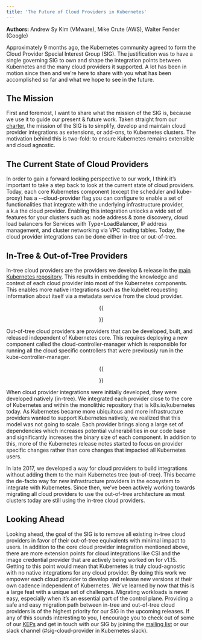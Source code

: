 ```yaml
---
title: 'The Future of Cloud Providers in Kubernetes'
---
```


**Authors:** Andrew Sy Kim (VMware), Mike Crute (AWS), Walter Fender (Google)

Approximately 9 months ago, the Kubernetes community agreed to form the Cloud Provider Special Interest Group (SIG). The justification was to have a single governing SIG to own and shape the integration points between Kubernetes and the many cloud providers it supported. A lot has been in motion since then and we’re here to share with you what has been accomplished so far and what we hope to see in the future.

## The Mission

First and foremost, I want to share what the mission of the SIG is, because we use it to guide our present & future work. Taken straight from our [charter](https://github.com/kubernetes/community/blob/master/sig-cloud-provider/CHARTER.md), the mission of the SIG is to simplify, develop and maintain cloud provider integrations as extensions, or add-ons, to Kubernetes clusters. The motivation behind this is two-fold: to ensure Kubernetes remains extensible and cloud agnostic.

## The Current State of Cloud Providers

In order to gain a forward looking perspective to our work, I think it’s important to take a step back to look at the current state of cloud providers. Today, each core Kubernetes component (except the scheduler and kube-proxy) has a --cloud-provider flag you can configure to enable a set of functionalities that integrate with the underlying infrastructure provider, a.k.a the cloud provider. Enabling this integration unlocks a wide set of features for your clusters such as: node address & zone discovery, cloud load balancers for Services with Type=LoadBalancer, IP address management, and cluster networking via VPC routing tables. Today, the cloud provider integrations can be done either in-tree or out-of-tree.

## In-Tree & Out-of-Tree Providers

In-tree cloud providers are the providers we develop & release in the [main Kubernetes repository](https://github.com/kubernetes/kubernetes/tree/master/pkg/cloudprovider/providers). This results in embedding the knowledge and context of each cloud provider into most of the Kubernetes components. This enables more native integrations such as the kubelet requesting information about itself via a metadata service from the cloud provider.

<center>{{<figure width="600" src="/images/docs/pre-ccm-arch.png" caption="In-Tree Cloud Provider Architecture (source: kubernetes.io)">}}</center>

Out-of-tree cloud providers are providers that can be developed, built, and released independent of Kubernetes core. This requires deploying a new component called the cloud-controller-manager which is responsible for running all the cloud specific controllers that were previously run in the kube-controller-manager.

<center>{{<figure width="600" src="/images/docs/post-ccm-arch.png" caption="Out-of-Tree Cloud Provider Architecture (source: kubernetes.io)">}}</center>


When cloud provider integrations were initially developed, they were developed natively (in-tree). We integrated each provider close to the core of Kubernetes and within the monolithic repository that is k8s.io/kubernetes today. As Kubernetes became more ubiquitous and more infrastructure providers wanted to support Kubernetes natively, we realized that this model was not going to scale. Each provider brings along a large set of dependencies which increases potential vulnerabilities in our code base and significantly increases the binary size of each component. In addition to this, more of the Kubernetes release notes started to focus on provider specific changes rather than core changes that impacted all Kubernetes users.

In late 2017, we developed a way for cloud providers to build integrations without adding them to the main Kubernetes tree (out-of-tree). This became the de-facto way for new infrastructure providers in the ecosystem to integrate with Kubernetes.  Since then, we’ve been actively working towards migrating all cloud providers to use the out-of-tree architecture as most clusters today are still using the in-tree cloud providers.

## Looking Ahead

Looking ahead, the goal of the SIG is to remove all existing in-tree cloud providers in favor of their out-of-tree equivalents with minimal impact to users. In addition to the core cloud provider integration mentioned above, there are more extension points for cloud integrations like CSI and the image credential provider that are actively being worked on for v1.15. Getting to this point would mean that Kubernetes is truly cloud-agnostic with no native integrations for any cloud provider. By doing this work we empower each cloud provider to develop and release new versions at their own cadence independent of Kubernetes.  We’ve learned by now that this is a large feat with a unique set of challenges. Migrating workloads is never easy, especially when it’s an essential part of the control plane. Providing a safe and easy migration path between in-tree and out-of-tree cloud providers is of the highest priority for our SIG in the upcoming releases. If any of this sounds interesting to you, I encourage you to check out of some of our [KEPs](https://github.com/kubernetes/enhancements/tree/master/keps/sig-cloud-provider) and get in touch with our SIG by joining the [mailing list](https://groups.google.com/forum/#!forum/kubernetes-sig-cloud-provider) or our slack channel (#sig-cloud-provider in Kubernetes slack).

